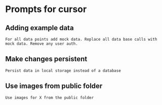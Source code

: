 # Prompts for cursor

## Adding example data

```
For all data points add mock data. Replace all data base calls with mock data. Remove any user auth.
```

## Make changes persistent

```
Persist data in local storage instead of a database
```

## Use images from public folder

```
Use images for X from the public folder
```
